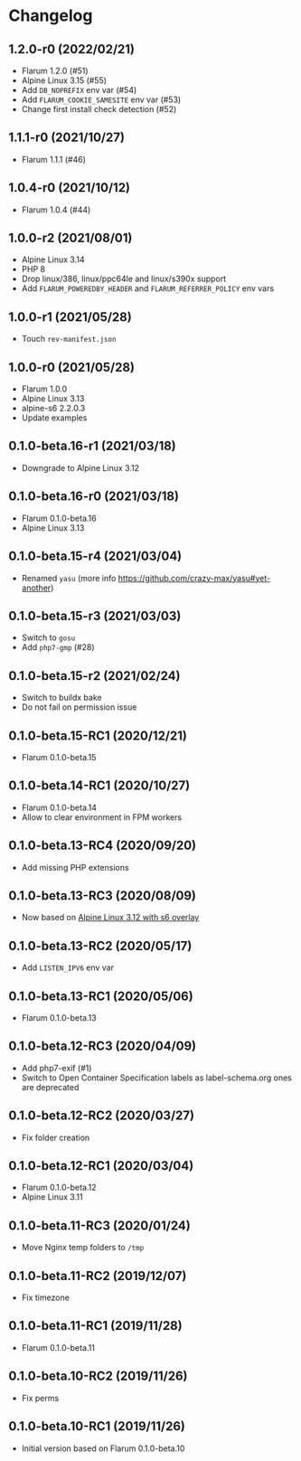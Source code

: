 # Changelog

## 1.2.0-r0 (2022/02/21)

* Flarum 1.2.0 (#51)
* Alpine Linux 3.15 (#55)
* Add `DB_NOPREFIX` env var (#54)
* Add `FLARUM_COOKIE_SAMESITE` env var (#53)
* Change first install check detection (#52)

## 1.1.1-r0 (2021/10/27)

* Flarum 1.1.1 (#46)

## 1.0.4-r0 (2021/10/12)

* Flarum 1.0.4 (#44)

## 1.0.0-r2 (2021/08/01)

* Alpine Linux 3.14
* PHP 8
* Drop linux/386, linux/ppc64le and linux/s390x support
* Add `FLARUM_POWEREDBY_HEADER` and `FLARUM_REFERRER_POLICY` env vars

## 1.0.0-r1 (2021/05/28)

* Touch `rev-manifest.json`

## 1.0.0-r0 (2021/05/28)

* Flarum 1.0.0
* Alpine Linux 3.13
* alpine-s6 2.2.0.3
* Update examples

## 0.1.0-beta.16-r1 (2021/03/18)

* Downgrade to Alpine Linux 3.12

## 0.1.0-beta.16-r0 (2021/03/18)

* Flarum 0.1.0-beta.16
* Alpine Linux 3.13

## 0.1.0-beta.15-r4 (2021/03/04)

* Renamed `yasu` (more info https://github.com/crazy-max/yasu#yet-another)

## 0.1.0-beta.15-r3 (2021/03/03)

* Switch to `gosu`
* Add `php7-gmp` (#28)

## 0.1.0-beta.15-r2 (2021/02/24)

* Switch to buildx bake
* Do not fail on permission issue

## 0.1.0-beta.15-RC1 (2020/12/21)

* Flarum 0.1.0-beta.15

## 0.1.0-beta.14-RC1 (2020/10/27)

* Flarum 0.1.0-beta.14
* Allow to clear environment in FPM workers

## 0.1.0-beta.13-RC4 (2020/09/20)

* Add missing PHP extensions

## 0.1.0-beta.13-RC3 (2020/08/09)

* Now based on [Alpine Linux 3.12 with s6 overlay](https://github.com/crazy-max/docker-alpine-s6/)

## 0.1.0-beta.13-RC2 (2020/05/17)

* Add `LISTEN_IPV6` env var

## 0.1.0-beta.13-RC1 (2020/05/06)

* Flarum 0.1.0-beta.13

## 0.1.0-beta.12-RC3 (2020/04/09)

* Add php7-exif (#1)
* Switch to Open Container Specification labels as label-schema.org ones are deprecated

## 0.1.0-beta.12-RC2 (2020/03/27)

* Fix folder creation

## 0.1.0-beta.12-RC1 (2020/03/04)

* Flarum 0.1.0-beta.12
* Alpine Linux 3.11

## 0.1.0-beta.11-RC3 (2020/01/24)

* Move Nginx temp folders to `/tmp`

## 0.1.0-beta.11-RC2 (2019/12/07)

* Fix timezone

## 0.1.0-beta.11-RC1 (2019/11/28)

* Flarum 0.1.0-beta.11

## 0.1.0-beta.10-RC2 (2019/11/26)

* Fix perms

## 0.1.0-beta.10-RC1 (2019/11/26)

* Initial version based on Flarum 0.1.0-beta.10

